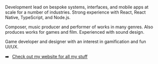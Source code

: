 Development lead on bespoke systems, interfaces, and mobile apps at scale for a number of industries. Strong experience with React, React Native, TypeScript, and Node.js.

Composer, music producer and performer of works in many genres. Also produces works for games and film. Experienced with sound design.

Game developer and designer with an interest in gamification and fun UI/UX.

➡️⠀[Check out my website for all my stuff](https://niks.space)

